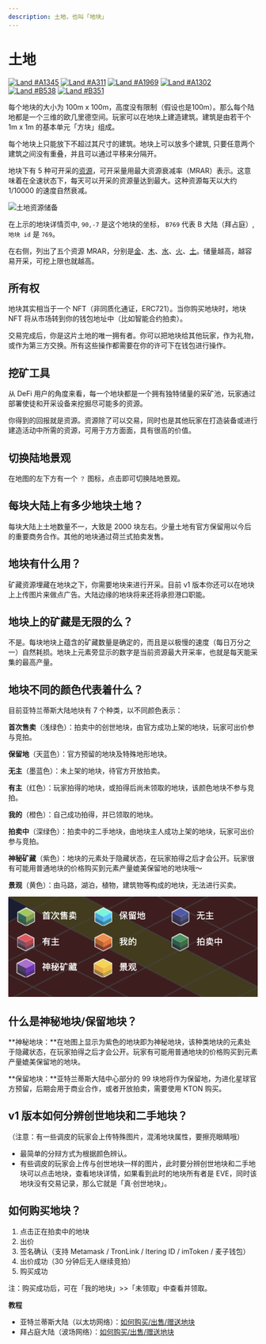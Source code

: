 ```yaml
---
description: 土地，也叫「地块」
---
```


# 土地

[![Land #A1345](../../.gitbook/assets/land-1.png)](https://www.evolution.land/land/1?gx=26\&gy=42) [![Land #A311](../../.gitbook/assets/land-2.png)](https://www.evolution.land/land/1?gx=50\&gy=10) [![Land #A1969](../../.gitbook/assets/land-3.png)](https://www.evolution.land/land/1?gx=11\&gy=37) [![Land #A1302](../../.gitbook/assets/land-4.png)](https://www.evolution.land/land/1?gx=11\&gy=13) [![Land #B538](../../.gitbook/assets/land-5.png)](https://www.evolution.land/land/2?gx=5\&gy=33) [![Land #B351](../../.gitbook/assets/land-6.png)](https://www.evolution.land/land/2?gx=44\&gy=37)

每个地块的大小为 100m x 100m，高度没有限制（假设也是100m）。那么每个陆地都是一个三维的欧几里德空间。玩家可以在地块上建造建筑。建筑是由若干个 1m x 1m 的基本单元「方块」组成。

每个地块上只能放下不超过其尺寸的建筑。地块上可以放多个建筑, 只要任意两个建筑之间没有重叠，并且可以通过平移来分隔开。

地块下有 5 种可开采的[资源](resource/)，可开采量用最大资源衰减率（MRAR）表示。这意味着在全速状态下，每天可以开采的资源量达到最大。这种资源每天以大约 1/10000 的速度自然衰减。

![土地资源储备](../../.gitbook/assets/land-resource.png)

在上示的地块详情页中, `90,-7` 是这个地块的坐标， `B769` 代表 B 大陆（拜占庭）, `地块 id` 是 `769`。

在右侧，列出了五个资源 MRAR，分别是[金](resource/)、[木](resource/)、[水](resource/)、[火](resource/)、[土](resource/)。储量越高，越容易开采，可挖上限也就越高。

## 所有权

地块其实相当于一个 NFT（非同质化通证，ERC721）。当你购买地块时，地块 NFT 将从市场转到你的钱包地址中（比如智能合约拍卖）。

交易完成后，你是这片土地的唯一拥有者。你可以把地块给其他玩家，作为礼物，或作为第三方交换。所有这些操作都需要在你的许可下在钱包进行操作。

## 挖矿工具

从 DeFi 用户的角度来看，每一个地块都是一个拥有独特储量的采矿池，玩家通过部署使徒和开采设备来挖掘尽可能多的资源。

你得到的回报就是资源。资源除了可以交易，同时也是其他玩家在打造装备或进行建造活动中所需的资源，可用于方方面面，具有很高的价值。

## 切换陆地景观

在地图的左下方有一个 `？` 图标，点击即可切换陆地景观。

## 每块大陆上有多少地块土地？

每块大陆上土地数量不一，大致是 2000 块左右。少量土地有官方保留用以今后的重要商务合作。其他的地块通过荷兰式拍卖发售。

## 地块有什么用？

矿藏资源埋藏在地块之下，你需要地块来进行开采。目前 v1 版本你还可以在地块上上传图片来做点广告。大陆边缘的地块将来还将承担港口职能。

## 地块上的矿藏是无限的么？

不是。每块地块上蕴含的矿藏数量是确定的，而且是以极慢的速度（每日万分之一）自然耗损。地块上元素旁显示的数字是当前资源最大开采率，也就是每天能采集的最高产量。

## 地块不同的颜色代表着什么？

目前亚特兰蒂斯大陆地块有 7 个种类，以不同颜色表示：

**首次售卖**（浅绿色）：拍卖中的创世地块，由官方成功上架的地块，玩家可出价参与竞拍。

**保留地**（天蓝色）：官方预留的地块及特殊地形地块。

**无主**（墨蓝色）：未上架的地块，待官方开放拍卖。

**有主**（红色）：玩家拍得的地块，或拍得后尚未领取的地块，该颜色地块不参与竞拍。

**我的**（橙色）：自己成功拍得，并已领取的地块。

**拍卖中**（深绿色）：拍卖中的二手地块，由地块主人成功上架的地块，玩家可出价参与竞拍。

**神秘矿藏**（紫色）：地块的元素处于隐藏状态，在玩家拍得之后才会公开。玩家很有可能用普通地块的价格购买到元素产量媲美保留地的地块哦～

**景观**（黄色）：由马路，湖泊，植物，建筑物等构成的地块，无法进行买卖。

![](../../.gitbook/assets/resource-legend-cn.png)

## 什么是神秘地块/保留地块？

**神秘地块：**在地图上显示为紫色的地块即为神秘地块，该种类地块的元素处于隐藏状态，在玩家拍得之后才会公开。玩家有可能用普通地块的价格购买到元素产量媲美保留地的地块。

**保留地块：**亚特兰蒂斯大陆中心部分的 99 块地将作为保留地，为进化星球官方预留，后期会用于商业合作，或者开放拍卖，需要使用 KTON 购买。

## v1 版本如何分辨创世地块和二手地块？

（注意：有一些调皮的玩家会上传特殊图片，混淆地块属性，要擦亮眼睛哦）

* 最简单的分辩方式为根据颜色辨认。
* 有些调皮的玩家会上传与创世地块一样的图片，此时要分辨创世地块和二手地块可以点击地块，查看地块详情，如果看到此时的地块所有者是 EVE，同时该地块没有交易记录，那么它就是「真·创世地块」。

## 如何购买地块？

1. 点击正在拍卖中的地块
2. 出价
3. 签名确认（支持 Metamask / TronLink / Itering ID / imToken / 麦子钱包）
4. 出价成功（30 分钟后无人继续竞拍）
5. 购买成功

注：购买成功后，可在「我的地块」>>「未领取」中查看并领取。

**教程**

* 亚特兰蒂斯大陆（以太坊网络）：[如何购买/出售/赠送地块](broken-reference)
* 拜占庭大陆（波场网络）：[如何购买/出售/赠送地块](broken-reference)
